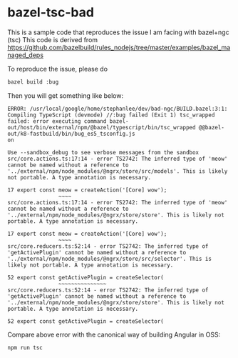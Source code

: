 # bazel-tsc-bad
This is a sample code that reproduces the issue I am facing with bazel+ngc (tsc)
This code is derived from
https://github.com/bazelbuild/rules_nodejs/tree/master/examples/bazel_managed_deps

To reproduce the issue, please do
```sh
bazel build :bug
```

Then you will get something like below:
```
ERROR: /usr/local/google/home/stephanlee/dev/bad-ngc/BUILD.bazel:3:1: Compiling TypeScript (devmode) //:bug failed (Exit 1) tsc_wrapped failed: error executing command bazel-out/host/bin/external/npm/@bazel/typescript/bin/tsc_wrapped @@bazel-out/k8-fastbuild/bin/bug_es5_tsconfig.js
on

Use --sandbox_debug to see verbose messages from the sandbox
src/core.actions.ts:17:14 - error TS2742: The inferred type of 'meow' cannot be named without a reference to '../external/npm/node_modules/@ngrx/store/src/models'. This is likely not portable. A type annotation is necessary.

17 export const meow = createAction('[Core] wow');
                ~~~~
src/core.actions.ts:17:14 - error TS2742: The inferred type of 'meow' cannot be named without a reference to '../external/npm/node_modules/@ngrx/store/store'. This is likely not portable. A type annotation is necessary.

17 export const meow = createAction('[Core] wow');
                ~~~~
src/core.reducers.ts:52:14 - error TS2742: The inferred type of 'getActivePlugin' cannot be named without a reference to '../external/npm/node_modules/@ngrx/store/src/selector'. This is likely not portable. A type annotation is necessary.

52 export const getActivePlugin = createSelector(
                ~~~~~~~~~~~~~~~
src/core.reducers.ts:52:14 - error TS2742: The inferred type of 'getActivePlugin' cannot be named without a reference to '../external/npm/node_modules/@ngrx/store/store'. This is likely not portable. A type annotation is necessary.

52 export const getActivePlugin = createSelector(

```

Compare above error with the canonical way of building Angular in OSS:

```sh
npm run tsc
```
